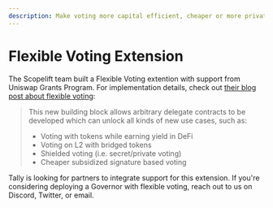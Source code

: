 ```yaml
---
description: Make voting more capital efficient, cheaper or more private
---
```


# Flexible Voting Extension

The Scopelift team built a Flexible Voting extention with support from Uniswap Grants Program. For implementation details, check out [their blog post about flexible voting](https://www.scopelift.co/blog/introducing-flexible-voting):

> This new building block allows arbitrary delegate contracts to be developed which can unlock all kinds of new use cases, such as:
>
> * Voting with tokens while earning yield in DeFi
> * Voting on L2 with bridged tokens
> * Shielded voting (i.e. secret/private voting)
> * Cheaper subsidized signature based voting

Tally is looking for partners to integrate support for this extension. If you're considering deploying a Governor with flexible voting, reach out to us on Discord, Twitter, or email.
